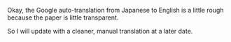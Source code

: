 Okay, the Google auto-translation from Japanese to English is a little rough because the paper is little transparent.<br>

So I will update with a cleaner, manual translation at a later date.
